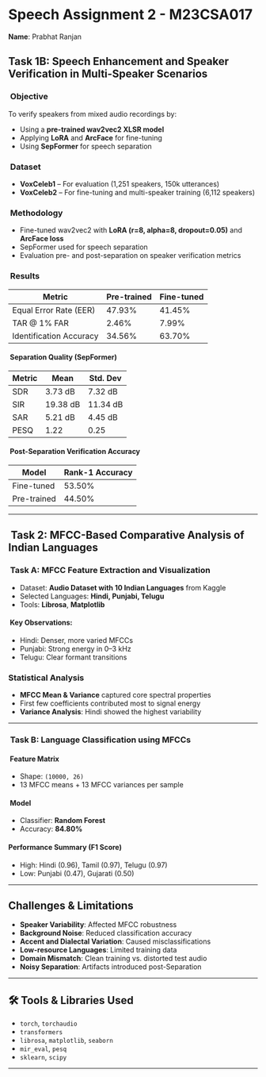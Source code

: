 # Speech Assignment 2 - M23CSA017

**Name**: Prabhat Ranjan



## Task 1B: Speech Enhancement and Speaker Verification in Multi-Speaker Scenarios

###  Objective

To verify speakers from mixed audio recordings by:

- Using a **pre-trained wav2vec2 XLSR model**
- Applying **LoRA** and **ArcFace** for fine-tuning
- Using **SepFormer** for speech separation

###  Dataset

- **VoxCeleb1** – For evaluation (1,251 speakers, 150k utterances)
- **VoxCeleb2** – For fine-tuning and multi-speaker training (6,112 speakers)

###  Methodology

- Fine-tuned wav2vec2 with **LoRA (r=8, alpha=8, dropout=0.05)** and **ArcFace loss**
- SepFormer used for speech separation
- Evaluation pre- and post-separation on speaker verification metrics

###  Results

| Metric                  | Pre-trained | Fine-tuned |
| ----------------------- | ----------- | ---------- |
| Equal Error Rate (EER)  | 47.93%      | 41.45%     |
| TAR @ 1% FAR            | 2.46%       | 7.99%      |
| Identification Accuracy | 34.56%      | 63.70%     |

####  Separation Quality (SepFormer)

| Metric | Mean     | Std. Dev |
| ------ | -------- | -------- |
| SDR    | 3.73 dB  | 7.32 dB  |
| SIR    | 19.38 dB | 11.34 dB |
| SAR    | 5.21 dB  | 4.45 dB  |
| PESQ   | 1.22     | 0.25     |

####  Post-Separation Verification Accuracy

| Model       | Rank-1 Accuracy |
| ----------- | --------------- |
| Fine-tuned  | 53.50%          |
| Pre-trained | 44.50%          |

---

##  Task 2: MFCC-Based Comparative Analysis of Indian Languages

###  Task A: MFCC Feature Extraction and Visualization

- Dataset: **Audio Dataset with 10 Indian Languages** from Kaggle
- Selected Languages: **Hindi, Punjabi, Telugu**
- Tools: **Librosa**, **Matplotlib**

####  Key Observations:

- Hindi: Denser, more varied MFCCs
- Punjabi: Strong energy in 0–3 kHz
- Telugu: Clear formant transitions

### Statistical Analysis

- **MFCC Mean & Variance** captured core spectral properties
- First few coefficients contributed most to signal energy
- **Variance Analysis**: Hindi showed the highest variability

---

###  Task B: Language Classification using MFCCs

####  Feature Matrix

- Shape: `(10000, 26)`
- 13 MFCC means + 13 MFCC variances per sample

####  Model

- Classifier: **Random Forest**
- Accuracy: **84.80%**

#### Performance Summary (F1 Score)

- High: Hindi (0.96), Tamil (0.97), Telugu (0.97)
- Low: Punjabi (0.47), Gujarati (0.50)

---

## Challenges & Limitations

- **Speaker Variability**: Affected MFCC robustness
- **Background Noise**: Reduced classification accuracy
- **Accent and Dialectal Variation**: Caused misclassifications
- **Low-resource Languages**: Limited training data
- **Domain Mismatch**: Clean training vs. distorted test audio
- **Noisy Separation**: Artifacts introduced post-Separation

---

## 🛠️ Tools & Libraries Used

- `torch`, `torchaudio`
- `transformers`
- `librosa`, `matplotlib`, `seaborn`
- `mir_eval`, `pesq`
- `sklearn`, `scipy`

---
